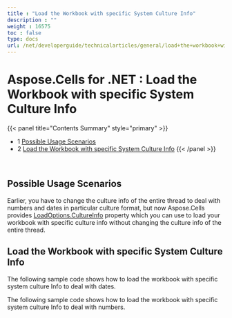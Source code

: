 ```yaml
---
title : "Load the Workbook with specific System Culture Info" 
description : "" 
weight : 16575 
toc : false
type: docs
url: /net/developerguide/technicalarticles/general/load+the+workbook+with+specific+system+culture+info/
---
```


# Aspose.Cells for .NET : Load the Workbook with specific System Culture Info


{{< panel title="Contents Summary" style="primary" >}}
*   1 [Possible Usage Scenarios](#possible-usage-scenarios)
*   2 [Load the Workbook with specific System Culture Info](#load-the-workbook-with-specific-system-culture-info)
{{< /panel >}}
 

 

## Possible Usage Scenarios

Earlier, you have to change the culture info of the entire thread to deal with numbers and dates in particular culture format, but now Aspose.Cells provides [LoadOptions.CultureInfo](https://apireference.aspose.com/net/cells/aspose.cells/loadoptions/properties/cultureinfo) property which you can use to load your workbook with specific culture info without changing the culture info of the entire thread.

## Load the Workbook with specific System Culture Info

The following sample code shows how to load the workbook with specific system culture Info to deal with dates.

  
The following sample code shows how to load the workbook with specific system culture Info to deal with numbers.

